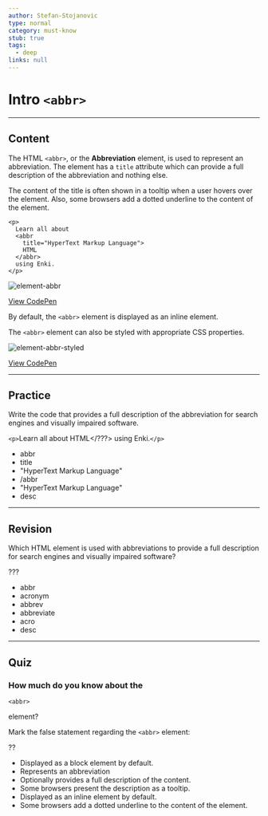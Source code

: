 ```yaml
---
author: Stefan-Stojanovic
type: normal
category: must-know
stub: true
tags:
  - deep
links: null
---
```


# Intro `<abbr>`


---

## Content

The HTML `<abbr>`, or the **Abbreviation** element, is used to represent an abbreviation. The element has a `title` attribute which can provide a full description of the abbreviation and nothing else.

The content of the title is often shown in a tooltip when a user hovers over the element.  Also, some browsers add a dotted underline to the content of the element.

```plain-text
<p>
  Learn all about
  <abbr
    title="HyperText Markup Language">
    HTML
  </abbr>
  using Enki.
</p>
```

![element-abbr](https://img.enkipro.com/354c74ec25bd957e4c11c5fe046b6135.png)

[View CodePen](https://codepen.io/enkidevs/pen/rrjOGv)

By default, the `<abbr>` element is displayed as an inline element.

The `<abbr>` element can also be styled with appropriate CSS properties.

![element-abbr-styled](https://img.enkipro.com/d158abd28bef73f7d126f2a9ce082dd1.png)

[View CodePen](https://codepen.io/enkidevs/pen/rKQEEK)


---

## Practice

Write the code that provides a full description of the abbreviation for search engines and visually impaired software.

`<p>`Learn all about <??? ???=???>HTML</???> using Enki.`</p>`

- abbr
- title
- "HyperText Markup Language"
- /abbr
- "HyperText Markup Language"
- desc


---

## Revision

Which HTML element is used with abbreviations to provide a full description for search engines and visually impaired software?

???

- abbr
- acronym
- abbrev
- abbreviate
- acro
- desc


---

## Quiz

### How much do you know about the 

`<abbr>`

 element?


Mark the false statement regarding the `<abbr>` element:

??

- Displayed as a block element by default.
- Represents an abbreviation
- Optionally provides a full description of the content.
- Some browsers present the description as a tooltip.
- Displayed as an inline element by default.
- Some browsers add a dotted underline to the content of the element.

